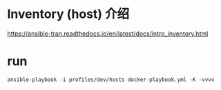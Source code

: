 # Inventory (host) 介绍
https://ansible-tran.readthedocs.io/en/latest/docs/intro_inventory.html

# run
```
ansible-playbook -i profiles/dev/hosts docker-playbook.yml -K -vvvv
```
